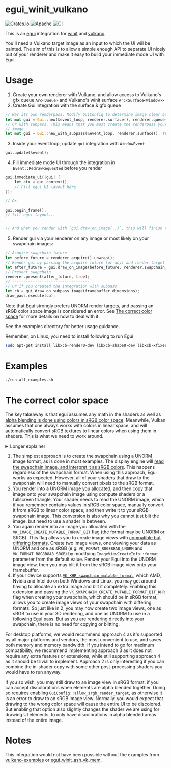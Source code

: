 # egui_winit_vulkano

[![Crates.io](https://img.shields.io/crates/v/egui_winit_vulkano.svg)](https://crates.io/crates/egui_winit_vulkano)
![Apache](https://img.shields.io/badge/license-Apache-blue.svg)
![CI](https://github.com/hakolao/egui_winit_vulkano/workflows/CI/badge.svg)

This is an [egui](https://github.com/emilk/egui) integration for
[winit](https://github.com/rust-windowing/winit) and [vulkano](https://github.com/vulkano-rs/vulkano).

You'll need a Vulkano target image as an input to which the UI will be painted.
The aim of this is to allow a simple enough API to separate UI nicely out of your renderer and make it easy to build your immediate mode UI with Egui.

# Usage
1. Create your own renderer with Vulkano, and allow access to Vulkano's gfx queue `Arc<Queue>` and Vulkano's winit surface `Arc<Surface<Window>>`
2. Create Gui integration with the surface & gfx queue

```rust
// Has its own renderpass. Modify GuiConfig to determine image clear behavior etc.
let mut gui = Gui::new(&event_loop, renderer.surface(), renderer.queue(), renderer.swapchain_format(), GuiConfig::default());
// Or with subpass. This means that you must create the renderpass yourself. Egui subpass will then draw on your
// image.
let mut gui = Gui::new_with_subpass(&event_loop, renderer.surface(), renderer.queue(), renderer.swapchain_format(), subpass, GuiConfig::default());
```

3. Inside your event loop, update `gui` integration with `WindowEvent`

```rust
gui.update(&event);
```

4. Fill immediate mode UI through the integration in `Event::RedrawRequested` before you render
```rust
gui.immediate_ui(|gui| {
    let ctx = gui.context();
    // Fill egui UI layout here
});

// Or

gui.begin_frame();
// fill egui layout...


// And when you render with `gui.draw_on_image(..)`, this will finish the egui frame
```
5. Render gui via your renderer on any image or most likely on your swapchain images:
```rust
// Acquire swapchain future
let before_future = renderer.acquire().unwrap();
// Render gui by passing the acquire future (or any) and render target image (swapchain image view)
let after_future = gui.draw_on_image(before_future, renderer.swapchain_image_view());
// Present swapchain
renderer.present(after_future, true);
// ----------------------------------
// Or if you created the integration with subpass
let cb = gui.draw_on_subpass_image(framebuffer_dimensions);
draw_pass.execute(cb);
```
Note that Egui strongly prefers UNORM render targets, and passing an sRGB color space image is considered an error. See [The correct color space](#the-correct-color-space) for more details on how to deal with it.

See the examples directory for better usage guidance.

Remember, on Linux, you need to install following to run Egui
```bash
sudo apt-get install libxcb-render0-dev libxcb-shape0-dev libxcb-xfixes0-dev
```

# Examples

```sh
./run_all_examples.sh
```

# The correct color space
The key takeaway is that egui assumes any math in the shaders as well as [alpha blending is done using colors in sRGB color space](https://github.com/emilk/egui/pull/2071). Meanwhile, Vulkan assumes that one always works with colors in linear space, and will automatically convert sRGB textures to linear colors when using them in shaders. This is what we need to work around.
<details>
  <summary>Longer explainer </summary>
  
### What usually happens

The GPU converts all colors to linear values. sRGB textures are mainly an implementation detail that the GPU can use to store colors for human vision with fewer bits.

```mermaid
flowchart LR
    A[Shader A] -->|output linear colors| BB(UNORM Image)
    BB -->|reads linear colors| B[Shader B]

    C[Shader A] -->|GPU converts to sRGB| DD(sRGB Image)
    DD -->|GPU converts to linear colors| D[Shader B]
```

Meanwhile, Egui expects that the input and output colors are in sRGB color space. Very unusual, but happens to make sense for them.

So with Egui, we can use a we tricks.

We can always (ab)use a UNORM texture to store values without any conversions.
```mermaid
flowchart LR
    A[EGui] -->|output sRGB colors \n no conversion| BB(UNORM Image)
    BB -->|directly reads colors \n no conversion| B[Your shader gets sRGB values]
```
Your shader can then take the sRGB values and manually convert them to linear values.

The alternative, and better trick is using an image with multiple views.
```mermaid
flowchart LR
    I(Image)
    I1(UNORM Image View)
    I2(sRGB Image View)

    A[EGui] -->|output sRGB colors \n no conversion| I1

    I2 -->|converts sRGB to linear| B[Your shader gets linear values]

    I --- I1
    I --- I2
```

The same two techniques can also be applied to swapchains.

</details>

1. The simplest approach is to create the swapchain using a UNORM image format, as is done in most examples. The display engine will [read the swapchain image, and interpret it as sRGB colors](https://stackoverflow.com/a/66401423/3492994). This happens regardless of the swapchain format. When using this approach, Egui works as expected. However, all of your shaders that draw to the swapchain will need to manually convert pixels to the sRGB format.
2. You render into a UNORM image you allocated, and then copy that image onto your swapchain image using compute shaders or a fullscreen triangle. Your shader needs to read the UNORM image, which if you remember contains values in sRGB color space, manually convert it from sRGB to linear color space, and then write it to your sRGB swapchain image. This conversion is also why you cannot just blit the image, but need to use a shader in between.
3. You again render into an image you allocated with the `VK_IMAGE_CREATE_MUTABLE_FORMAT_BIT` flag (the format may be UNORM or SRGB). This flag allows you to create image views with [compatible but differing formats](https://registry.khronos.org/vulkan/specs/1.3-extensions/html/vkspec.html#formats-compatibility-classes). Create two image views, one viewing your data as UNORM and one as sRGB (e.g. `VK_FORMAT_R8G8B8A8_UNORM` and `VK_FORMAT_R8G8B8A8_SRGB`) by modifying `ImageViewCreateInfo::format` parameter from the default value. Render your Egui into the UNORM image view, then you may blit it from the sRGB image view onto your framebuffer.
4. If your device supports [`VK_KHR_swapchain_mutable_format`](https://registry.khronos.org/vulkan/specs/1.3-extensions/man/html/VK_KHR_swapchain_mutable_format.html), which AMD, Nvidia and Intel do on both Windows and Linux, you may get around having to allocate an extra image and blit it completely. Enabling this extension and passing the `VK_SWAPCHAIN_CREATE_MUTABLE_FORMAT_BIT_KHR` flag when creating your swapchain, which should be in sRGB format, allows you to create image views of your swapchain with differing formats. So just like in 2, you may now create two image views, one as sRGB to use in your 3D rendering, and one as UNORM to use in a following Egui pass. But as you are rendering directly into your swapchain, there is no need for copying or blitting.

For desktop platforms, we would recommend approach 4 as it's supported by all major platforms and vendors, the most convenient to use, and saves both memory and memory bandwidth. If you intend to go for maximum compatibility, we recommend implementing approach 3 as it does not require any extra features or extensions, while still supporting approach 4 as it should be trivial to implement. Approach 2 is only interesting if you can combine the in-shader copy with some other post-processing shaders you would have to run anyway.

If you so wish, you may still draw to an image view in sRGB format, if you can accept discolorations when elements are alpha blended together. Doing so requires enabling `GuiConfig::allow_srgb_render_target`, as otherwise it is an error to draw to an sRGB image view. Normally, you would expect that drawing to the wrong color space will cause the entire UI to be discolored. But enabling that option also slightly changes the shader we are using for drawing UI elements, to only have discolorations in alpha blended areas instead of the entire image. 

# Notes
This integration would not have been possible without the examples from [vulkano-examples](https://github.com/vulkano-rs/vulkano/tree/master/examples/src/bin)
or [egui_winit_ash_vk_mem](https://github.com/MatchaChoco010/egui_winit_ash_vk_mem).
